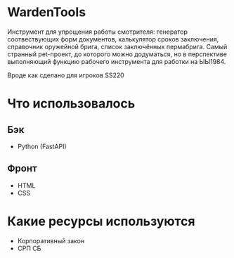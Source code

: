 # WardenTools

Инструмент для упрощения работы смотрителя: генератор соотвествующих форм документов, калькулятор сроков заключения, справочник оружейной брига, список заключённых пермабрига.
Самый странный pet-проект, до которого можно додуматься, но в перспективе выполняющий функцию рабочего инструмента для работки на ЫЫ1984.

Вроде как сделано для игроков SS220

# Что использовалось
## Бэк
- Python (FastAPI)
## Фронт
- HTML
- CSS

# Какие ресурсы используются
- Корпоративный закон
- СРП СБ
